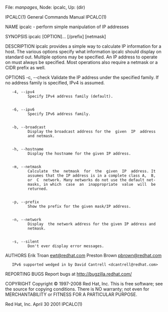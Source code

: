 File: *manpages*,  Node: ipcalc,  Up: (dir)

IPCALC(1)                   General Commands Manual                  IPCALC(1)



NAME
       ipcalc - perform simple manipulation of IP addresses

SYNOPSIS
       ipcalc [OPTION]... <IP address>[/prefix] [netmask]


DESCRIPTION
       ipcalc  provides  a  simple way to calculate IP information for a host.
       The various options specify what information ipcalc should  display  on
       standard  out.  Multiple  options  may  be specified.  An IP address to
       operate on must always be specified.  Most operations  also  require  a
       netmask or a CIDR prefix as well.


OPTIONS
       -c, --check
              Validate  the  IP address under the specified family.  If
              no address family is specified, IPv4 is assumed.


       -4, --ipv4
              Specify IPv4 address family (default).


       -6, --ipv6
              Specify IPv6 address family.


       -b, --broadcast
              Display the broadcast address for the  given  IP  address
              and netmask.


       -h, --hostname
              Display the hostname for the given IP address.


       -m, --netmask
              Calculate  the  netmask  for  the  given  IP  address. It
              assumes that the IP address is in a complete class A,  B,
              or  C  network. Many networks do not use the default net‐
              masks, in which  case  an  inappropriate  value  will  be
              returned.


       -p, --prefix
              Show the prefix for the given mask/IP address.


       -n, --network
              Display  the network address for the given IP address and
              netmask.


       -s, --silent
              Don't ever display error messages.


AUTHORS
       Erik Troan <ewt@redhat.com>
       Preston Brown <pbrown@redhat.com>


       IPv6 supported wedged in by David Cantrell <dcantrell@redhat.com>

REPORTING BUGS
       Report bugs at http://bugzilla.redhat.com/

COPYRIGHT
       Copyright © 1997-2008 Red Hat, Inc.
       This is free software; see the source  for  copying  conditions.
       There  is  NO  warranty; not even for MERCHANTABILITY or FITNESS
       FOR A PARTICULAR PURPOSE.



Red Hat, Inc.                    April 30 2001                       IPCALC(1)
